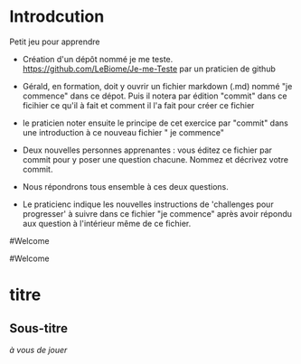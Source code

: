 # Introdcution 

Petit jeu pour apprendre

- Création d'un dépôt nommé je me teste. https://github.com/LeBiome/Je-me-Teste par un praticien de github

- Gérald, en formation, doit y ouvrir un fichier markdown (.md) nommé "je commence" dans ce dépot. Puis il notera par édition "commit" dans ce ficihier ce qu'il à fait et comment il l'a fait pour créer ce fichier

- le praticien noter ensuite le principe de cet exercice par "commit" dans une introduction à ce nouveau fichier " je commence"

- Deux nouvelles personnes apprenantes : vous éditez ce fichier par commit pour y poser une question chacune. Nommez et décrivez votre commit.

- Nous répondrons tous ensemble à ces deux questions.

- Le praticienc indique les nouvelles instructions de 'challenges pour progresser' à suivre dans ce fichier "je commence" après avoir répondu aux question à l'intérieur même de ce fichier.

#Welcome

#Welcome

# titre
## Sous-titre

*à vous de jouer*

